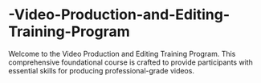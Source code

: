 # -Video-Production-and-Editing-Training-Program
Welcome to the Video Production and Editing Training Program. This comprehensive foundational course is crafted to provide participants with essential skills for producing professional-grade videos.

